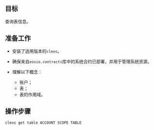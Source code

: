 ## 目标

查询表信息。

## 准备工作

* 安装了适用版本的`cleos`。

* 确保来自`eosio.contracts`库中的系统合约已部署，并用于管理系统资源。
  
* 理解以下概念：
  * 账户；
  * 表；
  * 表的作用域。

## 操作步骤

```sh
cleos get table ACCOUNT SCOPE TABLE
```